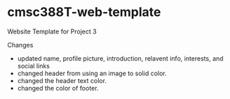 # cmsc388T-web-template

Website Template for Project 3


Changes
 * updated name, profile picture, introduction, relavent info, interests,
   and social links
 * changed header from using an image to solid color.
 * changed the header text color.
 * changed the color of footer.

